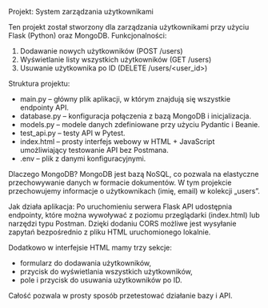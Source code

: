 Projekt: System zarządzania użytkownikami

Ten projekt został stworzony dla zarządzania użytkownikami przy użyciu Flask (Python) oraz MongoDB.
Funkcjonalności:
1. Dodawanie nowych użytkowników (POST /users)
2. Wyświetlanie listy wszystkich użytkowników (GET /users)
3. Usuwanie użytkownika po ID (DELETE /users/<user_id>)

Struktura projektu:
- main.py – główny plik aplikacji, w którym znajdują się wszystkie endpointy API.
- database.py – konfiguracja połączenia z bazą MongoDB i inicjalizacja.
- models.py – modele danych zdefiniowane przy użyciu Pydantic i Beanie.
- test_api.py – testy API w Pytest.
- index.html – prosty interfejs webowy w HTML + JavaScript umożliwiający testowanie API bez Postmana.
- .env – plik z danymi konfiguracyjnymi.

Dlaczego MongoDB?
MongoDB jest bazą NoSQL, co pozwala na elastyczne przechowywanie danych w formacie dokumentów. W tym projekcie przechowujemy informacje o użytkownikach (imię, email) w kolekcji „users”.

Jak działa aplikacja:
Po uruchomieniu serwera Flask API udostępnia endpointy, które można wywoływać z poziomu przeglądarki (index.html) lub narzędzi typu Postman. Dzięki dodaniu CORS możliwe jest wysyłanie zapytań bezpośrednio z pliku HTML uruchomionego lokalnie.

Dodatkowo w interfejsie HTML mamy trzy sekcje:
- formularz do dodawania użytkowników,
- przycisk do wyświetlania wszystkich użytkowników,
- pole i przycisk do usuwania użytkowników po ID.

Całość pozwala w prosty sposób przetestować działanie bazy i API.
